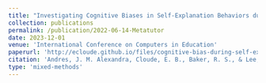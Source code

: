 ```yaml
---
title: "Investigating Cognitive Biases in Self-Explanation Behaviors during Game-based Learning about Mathematics"
collection: publications
permalink: /publication/2022-06-14-Metatutor
date: 2023-12-01
venue: 'International Conference on Computers in Education'
paperurl: 'http://ecloude.github.io/files/cognitive-bias-during-self-explanations.pdf'
citation: 'Andres, J. M. Alexandra, Cloude, E. B., Baker, R. S., & Lee, S. (2023). Investigating Cognitive Biases in Self-Explanation Behaviors during Game-based Learning about Mathematics. In Proceedings of ICCE’23: The 31sth International Conference on Computers in Education (ICCE 2023). Asia-Pacific Society for Computers in Education (APSCE).'
type: 'mixed-methods'
---
```

